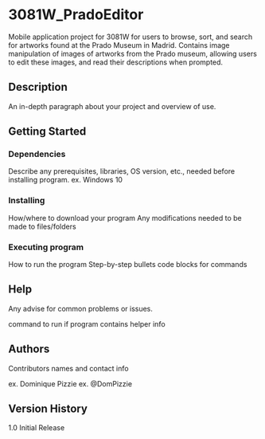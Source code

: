 # 3081W_PradoEditor
Mobile application project for 3081W for users to browse, sort, and search for artworks found at the Prado Museum in Madrid. Contains image manipulation of images of artworks from the Prado museum, allowing users to edit these images, and read their descriptions when prompted.

## Description
An in-depth paragraph about your project and overview of use.

## Getting Started
### Dependencies
Describe any prerequisites, libraries, OS version, etc., needed before installing program.
ex. Windows 10
### Installing
How/where to download your program
Any modifications needed to be made to files/folders
### Executing program
How to run the program
Step-by-step bullets
code blocks for commands
## Help
Any advise for common problems or issues.

command to run if program contains helper info
## Authors
Contributors names and contact info

ex. Dominique Pizzie
ex. @DomPizzie

## Version History
1.0
Initial Release
